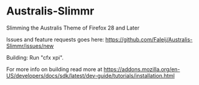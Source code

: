 Australis-Slimmr
================

Slimming the Australis Theme of Firefox 28 and Later

Issues and feature requests goes here: https://github.com/Faleij/Australis-Slimmr/issues/new

Building: Run "cfx xpi".

For more info on building read more at https://addons.mozilla.org/en-US/developers/docs/sdk/latest/dev-guide/tutorials/installation.html
